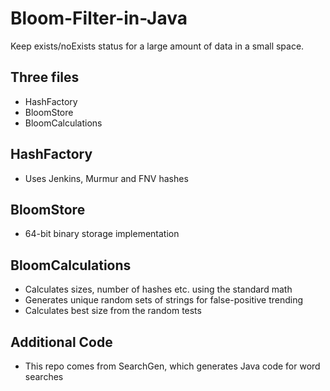 # Bloom-Filter-in-Java
Keep exists/noExists status for a large amount of data in a small space.   

## Three files
* HashFactory
* BloomStore
* BloomCalculations

## HashFactory
* Uses Jenkins, Murmur and FNV hashes
## BloomStore
* 64-bit binary storage implementation
## BloomCalculations
* Calculates sizes, number of hashes etc. using the standard math
* Generates unique random sets of strings for false-positive trending
* Calculates best size from the random tests

## Additional Code
* This repo comes from SearchGen, which generates Java code for word searches
